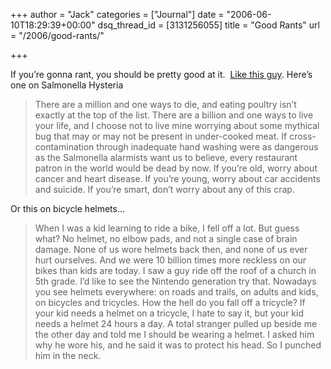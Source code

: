 +++
author = "Jack"
categories = ["Journal"]
date = "2006-06-10T18:29:39+00:00"
dsq_thread_id = [3131256055]
title = "Good Rants"
url = "/2006/good-rants/"

+++

If you’re gonna rant, you should be pretty good at it.  [Like this guy][1]. Here’s one on Salmonella Hysteria

> There are a million and one ways to die, and eating poultry isn’t exactly at the top of the list. There are a billion and one ways to live your life, and I choose not to live mine worrying about some mythical bug that may or may not be present in under-cooked meat. If cross-contamination through inadequate hand washing were as dangerous as the Salmonella alarmists want us to believe, every restaurant patron in the world would be dead by now. If you’re old, worry about cancer and heart disease. If you’re young, worry about car accidents and suicide. If you’re smart, don’t worry about any of this crap. 

Or this on bicycle helmets…

> When I was a kid learning to ride a bike, I fell off a lot. But guess what? No helmet, no elbow pads, and not a single case of brain damage. None of us wore helmets back then, and none of us ever hurt ourselves. And we were 10 billion times more reckless on our bikes than kids are today. I saw a guy ride off the roof of a church in 5th grade. I’d like to see the Nintendo generation try that. Nowadays you see helmets everywhere: on roads and trails, on adults and kids, on bicycles and tricycles. How the hell do you fall off a tricycle? If your kid needs a helmet on a tricycle, I hate to say it, but your kid needs a helmet 24 hours a day. A total stranger pulled up beside me the other day and told me I should be wearing a helmet. I asked him why he wore his, and he said it was to protect his head. So I punched him in the neck.

 [1]: http://www.angryman.ca/rants.html